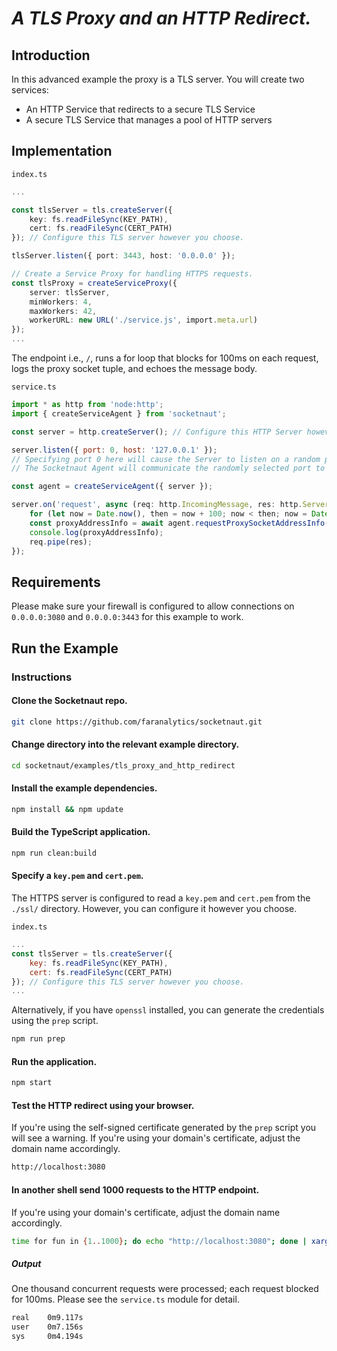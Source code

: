 # *A TLS Proxy and an HTTP Redirect.*

## Introduction

In this advanced example the proxy is a TLS server.  You will create two services: 
- An HTTP Service that redirects to a secure TLS Service
- A secure TLS Service that manages a pool of HTTP servers

## Implementation

`index.ts`
```ts
...

const tlsServer = tls.createServer({
    key: fs.readFileSync(KEY_PATH),
    cert: fs.readFileSync(CERT_PATH)
}); // Configure this TLS server however you choose.

tlsServer.listen({ port: 3443, host: '0.0.0.0' });

// Create a Service Proxy for handling HTTPS requests.
const tlsProxy = createServiceProxy({
    server: tlsServer,
    minWorkers: 4,
    maxWorkers: 42,
    workerURL: new URL('./service.js', import.meta.url)
});
...
```

The endpoint i.e., `/`, runs a for loop that blocks for 100ms on each request, logs the proxy socket tuple, and echoes the message body.

`service.ts`
```js
import * as http from 'node:http';
import { createServiceAgent } from 'socketnaut';

const server = http.createServer(); // Configure this HTTP Server however you choose.

server.listen({ port: 0, host: '127.0.0.1' });
// Specifying port 0 here will cause the Server to listen on a random port.
// The Socketnaut Agent will communicate the randomly selected port to the ServiceProxy.

const agent = createServiceAgent({ server });

server.on('request', async (req: http.IncomingMessage, res: http.ServerResponse) => {
    for (let now = Date.now(), then = now + 100; now < then; now = Date.now()); // Block for 100 milliseconds.
    const proxyAddressInfo = await agent.requestProxySocketAddressInfo(req.socket);
    console.log(proxyAddressInfo);
    req.pipe(res);
});
```

## Requirements

Please make sure your firewall is configured to allow connections on `0.0.0.0:3080` and `0.0.0.0:3443` for this example to work.

## Run the Example

### Instructions

#### Clone the Socketnaut repo.

```bash
git clone https://github.com/faranalytics/socketnaut.git
```

#### Change directory into the relevant example directory.

```bash
cd socketnaut/examples/tls_proxy_and_http_redirect
```

#### Install the example dependencies.

```bash
npm install && npm update
```

#### Build the TypeScript application.

```bash
npm run clean:build
```

#### Specify a `key.pem` and `cert.pem`.

The HTTPS server is configured to read a `key.pem` and `cert.pem` from the `./ssl/` directory.  However, you can configure it however you choose.

`index.ts`

```js
...
const tlsServer = tls.createServer({
    key: fs.readFileSync(KEY_PATH),
    cert: fs.readFileSync(CERT_PATH)
}); // Configure this TLS server however you choose.
...
```

Alternatively, if you have `openssl` installed, you can generate the credentials using the `prep` script.
```bash
npm run prep
``` 

#### Run the application.

```bash
npm start
```

#### Test the HTTP redirect using your browser.

If you're using the self-signed certificate generated by the `prep` script you will see a warning.  If you're using your domain's certificate, adjust the domain name accordingly.
```bash
http://localhost:3080
```

#### In another shell send 1000 requests to the HTTP endpoint.

If you're using your domain's certificate, adjust the domain name accordingly.
```bash
time for fun in {1..1000}; do echo "http://localhost:3080"; done | xargs -n1 -P1000 curl -k -L 
```

##### Output

One thousand concurrent requests were processed; each request blocked for 100ms. Please see the `service.ts` module for detail.
```bash
real    0m9.117s
user    0m7.156s
sys     0m4.194s
```